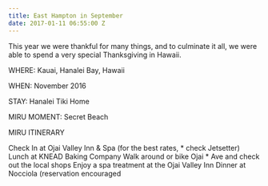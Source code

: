 ```yaml
---
title: East Hampton in September
date: 2017-01-11 06:55:00 Z
---
```



This year we were thankful for many things, and to culminate it all, we were able to spend a very special Thanksgiving in Hawaii.

WHERE: Kauai, Hanalei Bay, Hawaii

WHEN: November 2016

STAY: Hanalei Tiki Home

MIRU MOMENT: Secret Beach

MIRU ITINERARY

Check In at Ojai Valley Inn & Spa (for the best rates, * check Jetsetter) Lunch at KNEAD Baking Company Walk around or bike Ojai * Ave and check out the local shops Enjoy a spa treatment at the Ojai Valley Inn Dinner at Nocciola (reservation encouraged


